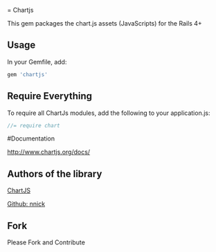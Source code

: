 = Chartjs

This gem packages the chart.js assets (JavaScripts) for the Rails 4+ 

## Usage

In your Gemfile, add:

```ruby
gem 'chartjs'
```

## Require Everything

To require all ChartJs modules, add the following to your application.js:

```javascript
//= require chart
```

#Documentation

http://www.chartjs.org/docs/


## Authors of the library

[ChartJS](http://www.chartjs.org/)

[Github: nnick](https://github.com/nnnick/Chart.js)

## Fork

Please Fork and Contribute
